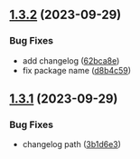 ## [1.3.2](https://github.com/manu-bujes/vite-vanilla-ts-lib-starter/compare/v1.3.1...v1.3.2) (2023-09-29)


### Bug Fixes

* add changelog ([62bca8e](https://github.com/manu-bujes/vite-vanilla-ts-lib-starter/commit/62bca8e2919d3ebf71ac83162adc13c07af728ea))
* fix package name ([d8b4c59](https://github.com/manu-bujes/vite-vanilla-ts-lib-starter/commit/d8b4c59e6022da18d9006aeec48f9f73508bf772))

## [1.3.1](https://github.com/manu-bujes/vite-vanilla-ts-lib-starter/compare/v1.3.0...v1.3.1) (2023-09-29)

### Bug Fixes

- changelog path ([3b1d6e3](https://github.com/manu-bujes/vite-vanilla-ts-lib-starter/commit/3b1d6e3e28b36087acd7e84e03485675e1e2a85b))
